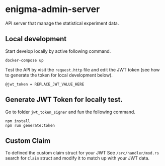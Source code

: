 # enigma-admin-server
API server that manage the statistical experiment data.

## Local development
Start develop locally by active following command.
```
docker-compose up
```

Test the API by visit the `request.http` file and edit the JWT token (see how to generate the token for local development below).
```
@jwt_token = REPLACE_JWT_VALUE_HERE
``` 


## Generate JWT Token for locally test.
Go to folder `jwt_token_signer` and fun the following command.
```
npm install
npm run generate:token
```

## Custom Claim
To defined the custom claim struct for your JWT
See `/src/handler/mod.rs` search for `Claim` struct and modify it to match up with your JWT data.

